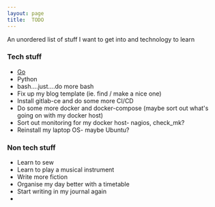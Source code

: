 ```yaml
---
layout: page
title:  TODO
---
```


An unordered list of stuff I want to get into and technology to learn

### Tech stuff
- [Go](https://tour.golang.org/welcome/1)
- Python
- bash....just....do more bash
- Fix up my blog template (ie. find / make a nice one)
- Install gitlab-ce and do some more CI/CD
- Do some more docker and docker-compose (maybe sort out what's going on with my docker host)
- Sort out monitoring for my docker host- nagios, check_mk?
- Reinstall my laptop OS- maybe Ubuntu?

### Non tech stuff
- Learn to sew
- Learn to play a musical instrument
- Write more fiction
- Organise my day better with a timetable
- Start writing in my journal again
- 